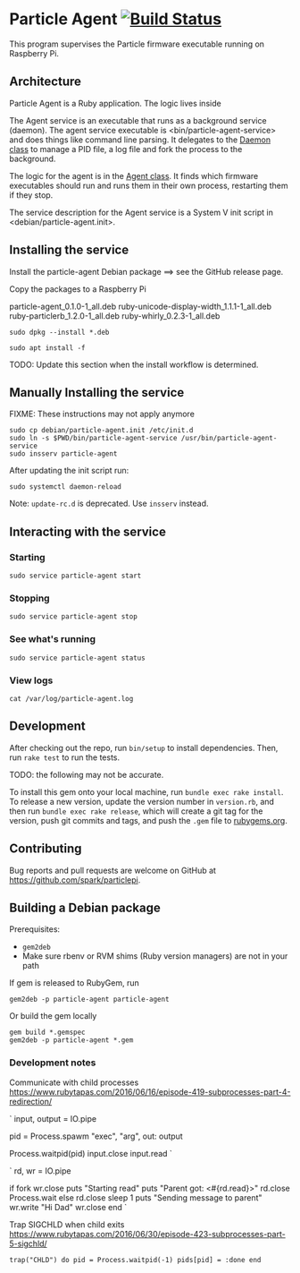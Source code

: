 # Particle Agent [![Build Status](https://travis-ci.com/spark/particle-agent.svg?token=xZbAFMKBu94uE5pFYFFK&branch=master)](https://travis-ci.com/spark/particle-agent)

This program supervises the Particle firmware executable running on
Raspberry Pi.

## Architecture

Particle Agent is a Ruby application. The logic lives inside <lib>

The Agent service is an executable that runs as a background service (daemon).
The agent service executable is <bin/particle-agent-service> and does things
like command line parsing. It delegates to the [Daemon
class](lib/particle_agent/daemon.rb) to manage a PID file, a log file
and fork the process to the background.

The logic for the agent is in the [Agent
class](lib/particle_agent/agent.rb). It finds which firmware executables
should run and runs them in their own process, restarting them if they
stop.

The service description for the Agent service is a System V init script in
<debian/particle-agent.init>.

## Installing the service

Install the particle-agent Debian package ==> see the GitHub release page.

Copy the packages to a Raspberry Pi

particle-agent_0.1.0-1_all.deb
ruby-unicode-display-width_1.1.1-1_all.deb
ruby-particlerb_1.2.0-1_all.deb
ruby-whirly_0.2.3-1_all.deb

`sudo dpkg --install *.deb`

`sudo apt install -f`



TODO: Update this section when the install workflow is determined.

## Manually Installing the service

FIXME: These instructions may not apply anymore

```
sudo cp debian/particle-agent.init /etc/init.d
sudo ln -s $PWD/bin/particle-agent-service /usr/bin/particle-agent-service
sudo insserv particle-agent
```

After updating the init script run:
```
sudo systemctl daemon-reload
```

Note: `update-rc.d` is deprecated. Use `insserv` instead.

## Interacting with the service

### Starting
```
sudo service particle-agent start
```

### Stopping
```
sudo service particle-agent stop
```

### See what's running
```
sudo service particle-agent status
```

### View logs
```
cat /var/log/particle-agent.log
```

## Development

After checking out the repo, run `bin/setup` to install dependencies. Then, run `rake test` to run the tests.

TODO: the following may not be accurate.

To install this gem onto your local machine, run `bundle exec rake install`. To release a new version, update the version number in `version.rb`, and then run `bundle exec rake release`, which will create a git tag for the version, push git commits and tags, and push the `.gem` file to [rubygems.org](https://rubygems.org).

## Contributing

Bug reports and pull requests are welcome on GitHub at https://github.com/spark/particlepi.


## Building a Debian package

Prerequisites:
- `gem2deb`
- Make sure rbenv or RVM shims (Ruby version managers) are not in your path

If gem is released to RubyGem, run
```
gem2deb -p particle-agent particle-agent
```

Or build the gem locally
```
gem build *.gemspec
gem2deb -p particle-agent *.gem
```

### Development notes

Communicate with child processes
https://www.rubytapas.com/2016/06/16/episode-419-subprocesses-part-4-redirection/

`
input, output = IO.pipe

pid = Process.spawm "exec", "arg", out: output

Process.waitpid(pid)
input.close
input.read
`

>>

`
rd, wr = IO.pipe

if fork
  wr.close
  puts "Starting read"
  puts "Parent got: <#{rd.read}>"
  rd.close
  Process.wait
else
  rd.close
  sleep 1
  puts "Sending message to parent"
  wr.write "Hi Dad"
  wr.close
end
`

>>

Trap SIGCHLD when child exits
https://www.rubytapas.com/2016/06/30/episode-423-subprocesses-part-5-sigchld/

`
trap("CHLD") do
  pid = Process.waitpid(-1)
  pids[pid] = :done
end
`
